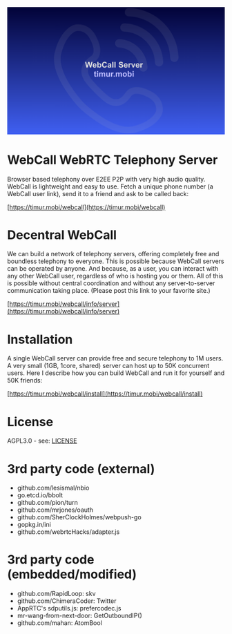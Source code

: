 <div align="center">
  <a href="https://timur.mobi/webcall"><img src="webroot/webcall-logo.png" alt="WebCall"></a>
</div>

# WebCall WebRTC Telephony Server

Browser based telephony over E2EE P2P with very high audio quality.
WebCall is lightweight and easy to use.
Fetch a unique phone number (a WebCall user link), send it to a friend and ask to be called back:

[https://timur.mobi/webcall](https://timur.mobi/webcall)


# Decentral WebCall

We can build a network of telephony servers, offering completely free and
boundless telephony to everyone. This is possible because WebCall
servers can be operated by anyone. And because, as a user, you can interact with any
other WebCall user, regardless of who is hosting you or them.
All of this is possible without central coordination and without any server-to-server
communication taking place.
(Please post this link to your favorite site.)

[https://timur.mobi/webcall/info/server](https://timur.mobi/webcall/info/server)


# Installation

A single WebCall server can provide free and secure telephony to 1M users.
A very small (1GB, 1core, shared) server can host up to 50K concurrent users.
Here I describe how you can build WebCall and run it for yourself and 50K friends:

[https://timur.mobi/webcall/install](https://timur.mobi/webcall/install)


# License

AGPL3.0 - see: [LICENSE](LICENSE)


# 3rd party code (external)

- github.com/lesismal/nbio
- go.etcd.io/bbolt
- github.com/pion/turn
- github.com/mrjones/oauth
- github.com/SherClockHolmes/webpush-go
- gopkg.in/ini
- github.com/webrtcHacks/adapter.js

# 3rd party code (embedded/modified)

- github.com/RapidLoop: skv
- github.com/ChimeraCoder: Twitter
- AppRTC's sdputils.js: prefercodec.js
- mr-wang-from-next-door: GetOutboundIP()
- github.com/mahan: AtomBool

